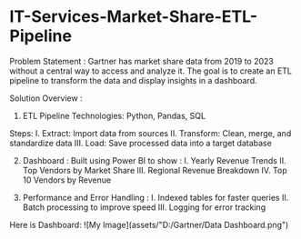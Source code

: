 # IT-Services-Market-Share-ETL-Pipeline

Problem Statement :
Gartner has market share data from 2019 to 2023 without a central way to access and analyze it. 
The goal is to create an ETL pipeline to transform the data and display insights in a dashboard.

Solution Overview :

1. ETL Pipeline
Technologies: Python, Pandas, SQL

Steps:
  I. Extract: Import data from sources
  II. Transform: Clean, merge, and standardize data
  III. Load: Save processed data into a target database

2. Dashboard :
  Built using Power BI to show :
    I. Yearly Revenue Trends
    II. Top Vendors by Market Share
    III. Regional Revenue Breakdown
    IV. Top 10 Vendors by Revenue

3. Performance and Error Handling :
    I. Indexed tables for faster queries
    II. Batch processing to improve speed
    III. Logging for error tracking

 Here is Dashboard:
 ![My Image](assets/"D:/Gartner/Data Dashboard.png")

